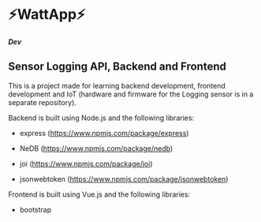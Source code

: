 # ⚡WattApp⚡

***Dev***

 ## Sensor Logging API, Backend and Frontend

 This is a project made for learning backend development, frontend development and IoT (hardware and firmware for the Logging sensor is in a separate repository).

 Backend is built using Node.js and the following libraries:
 
 * express (https://www.npmjs.com/package/express)

 * NeDB (https://www.npmjs.com/package/nedb)

 * joi (https://www.npmjs.com/package/joi)

* jsonwebtoken (https://www.npmjs.com/package/jsonwebtoken)

Frontend is built using Vue.js and the following libraries:

* bootstrap
